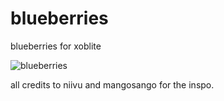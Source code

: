 # blueberries
blueberries for xoblite

![blueberries](https://user-images.githubusercontent.com/79737829/117556514-18fd0d00-b0ad-11eb-81dd-e04d353e3816.PNG)

all credits to niivu and mangosango for the inspo.
